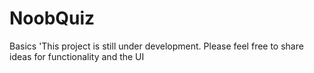 # NoobQuiz
Basics
'This project is still under development. Please feel free to share ideas for functionality and the UI  
